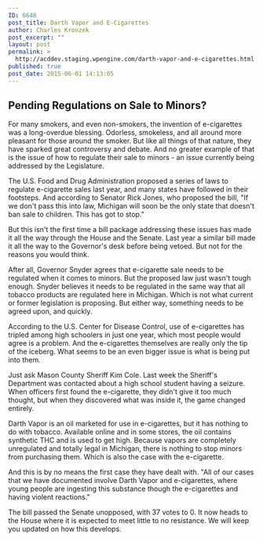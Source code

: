 ```yaml
---
ID: 6648
post_title: Darth Vapor and E-Cigarettes
author: Charles Kronzek
post_excerpt: ""
layout: post
permalink: >
  http://acddev.staging.wpengine.com/darth-vapor-and-e-cigarettes.html
published: true
post_date: 2015-06-01 14:13:05
---
```

<h2><b>Pending Regulations on Sale to Minors?</b></h2>
For many smokers, and even non-smokers, the invention of e-cigarettes was a long-overdue blessing. Odorless, smokeless, and all around more pleasant for those around the smoker. But like all things of that nature, they have sparked great controversy and debate. And no greater example of that is the issue of how to regulate their sale to minors - an issue currently being addressed by the Legislature.<!--more-->

The U.S. Food and Drug Administration proposed a series of laws to regulate e-cigarette sales last year, and many states have followed in their footsteps. And according to Senator Rick Jones, who proposed the bill, "If we don't pass this into law, Michigan will soon be the only state that doesn't ban sale to children. This has got to stop."

But this isn't the first time a bill package addressing these issues has made it all the way through the House and the Senate. Last year a similar bill made it all the way to the Governor's desk before being vetoed. But not for the reasons you would think.

After all, Governor Snyder agrees that e-cigarette sale needs to be regulated when it comes to minors. But the proposed law just wasn't tough enough. Snyder believes it needs to be regulated in the same way that all tobacco products are regulated here in Michigan. Which is not what current or former legislation is proposing. But either way, something needs to be agreed upon, and quickly.

According to the U.S. Center for Disease Control, use of e-cigarettes has tripled among high schoolers in just one year, which most people would agree is a problem. And the e-cigarettes themselves are really only the tip of the iceberg. What seems to be an even bigger issue is what is being put into them.

Just ask Mason County Sheriff Kim Cole. Last week the Sheriff's Department was contacted about a high school student having a seizure. When officers first found the e-cigarette, they didn't give it too much thought, but when they discovered what was inside it, the game changed entirely.

Darth Vapor is an oil marketed for use in e-cigarettes, but it has nothing to do with tobacco. Available online and in some stores, the oil contains synthetic THC and is used to get high. Because vapors are completely unregulated and totally legal in Michigan, there is nothing to stop minors from purchasing them. Which is also the case with the e-cigarette.

And this is by no means the first case they have dealt with. "All of our cases that we have documented involve Darth Vapor and e-cigarettes, where young people are ingesting this substance though the e-cigarettes and having violent reactions."

The bill passed the Senate unopposed, with 37 votes to 0. It now heads to the House where it is expected to meet little to no resistance. We will keep you updated on how this develops.